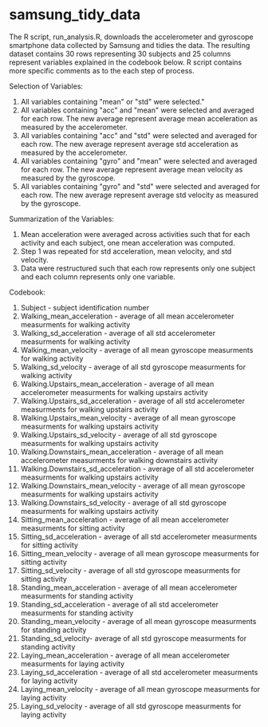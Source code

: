 # samsung_tidy_data
The R script, run_analysis.R, downloads the accelerometer and gyroscope smartphone data collected by Samsung and tidies the data. The resulting dataset contains 30 rows representing 30 subjects and 25 columns represent variables explained in the codebook below. R script contains more specific comments as to the each step of process.

Selection of Variables:
1. All variables containing "mean" or "std" were selected."
2. All variables containing "acc" and "mean" were selected and averaged for each row. The new average represent average mean acceleration as measured by the accelerometer.
3. All variables containing "acc" and "std" were selected and averaged for each row. The new average represent average std acceleration as measured by the accelerometer.
4. All variables containing "gyro" and "mean" were selected and averaged for each row. The new average represent average mean velocity as measured by the gyroscope.
5. All variables containing "gyro" and "std" were selected and averaged for each row. The new average represent average std velocity as measured by the gyroscope.

Summarization of the Variables:
1. Mean acceleration were averaged across activities such that for each activity and each subject, one mean acceleration was computed. 
2. Step 1 was repeated for std acceleration, mean velocity, and std velocity.
3. Data were restructured such that each row represents only one subject and each column represents only one variable.

Codebook:
1. Subject - subject identification number
2. Walking_mean_acceleration - average of all mean accelerometer measurments for walking activity
3. Walking_sd_acceleration - average of all std accelerometer measurments for walking activity
4. Walking_mean_velocity - average of all mean gyroscope measurments for walking activity
5. Walking_sd_velocity - average of all std gyroscope measurments for walking activity
6. Walking.Upstairs_mean_acceleration - average of all mean accelerometer measurments for walking upstairs activity
7. Walking.Upstairs_sd_acceleration - average of all std accelerometer measurments for walking upstairs activity
8. Walking.Upstairs_mean_velocity - average of all mean gyroscope measurments for walking upstairs activity
9. Walking.Upstairs_sd_velocity - average of all std gyroscope measurments for walking upstairs activity
10. Walking.Downstairs_mean_acceleration - average of all mean accelerometer measurments for walking downstairs activity
11. Walking.Downstairs_sd_acceleration - average of all std accelerometer measurments for walking upstairs activity
12. Walking.Downstairs_mean_velocity - average of all mean gyroscope measurments for walking upstairs activity
13. Walking.Downstairs_sd_velocity - average of all std gyroscope measurments for walking upstairs activity
14. Sitting_mean_acceleration - average of all mean accelerometer measurments for sitting activity
15. Sitting_sd_acceleration - average of all std accelerometer measurments for sitting activity
16. Sitting_mean_velocity - average of all mean gyroscope measurments for sitting activity
17. Sitting_sd_velocity - average of all std gyroscope measurments for sitting activity
18. Standing_mean_acceleration - average of all mean accelerometer measurments for standing activity
19. Standing_sd_acceleration - average of all std accelerometer measurments for standing activity
20. Standing_mean_velocity - average of all mean gyroscope measurments for standing activity
21. Standing_sd_velocity- average of all std gyroscope measurments for standing activity
22. Laying_mean_acceleration - average of all mean accelerometer measurments for laying activity
23. Laying_sd_acceleration - average of all std accelerometer measurments for laying activity
24. Laying_mean_velocity - average of all mean gyroscope measurments for laying activity
25. Laying_sd_velocity - average of all std gyroscope measurments for laying activity
